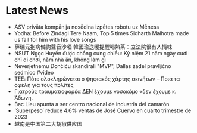 # Latest News
-  ASV privāta kompānija nosēdina izpētes robotu uz Mēness
-  Yodha: Before Zindagi Tere Naam, Top 5 times Sidharth Malhotra made us fall for him with his love songs
-  薛瑞元抱病備詢聲音沙啞 韓國瑜送暖提醒喝熱茶：立法院很有人情味
-  NSƯT Ngọc Huyền được chồng cưng chiều: Kỷ niệm 21 năm ngày cưới chỉ đi chơi, nằm nhà ăn, không làm gì
-  Neverjetnemu Dončiću skandirali "MVP", Dallas zadel pravljično sedmico #video
-  ΤΕΕ: Πότε ολοκληρώνεται ο ψηφιακός χάρτης ακινήτων – Ποια τα οφέλη για τους πολίτες
-  Γιατρούς τραυματιοφορέα ΔΕΝ έχουμε νοσοκόμο «δεν έχουμε κ. Άδωνη.
-  Bac Lieu apunta a ser centro nacional de industria del camarón
-  ‘Superpeso’ reduce 4.6% ventas de José Cuervo en cuarto trimestre de 2023
-  越南是中国第二大胡椒供应国
